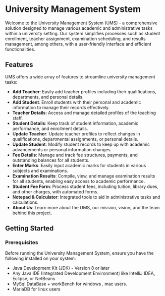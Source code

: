 # University Management System

Welcome to the University Management System (UMS) - a comprehensive solution designed to manage various academic and administrative tasks within a university setting. Our system simplifies processes such as student enrollment, teacher assignment, examination scheduling, and results management, among others, with a user-friendly interface and efficient functionalities.

## Features

UMS offers a wide array of features to streamline university management tasks:

- **Add Teacher**: Easily add teacher profiles including their qualifications, departments, and personal details.
- **Add Student**: Enroll students with their personal and academic information to manage their records effectively.
- **Teacher Details**: Access and manage detailed profiles of the teaching staff.
- **Student Details**: Keep track of student information, academic performance, and enrollment details.
- **Update Teacher**: Update teacher profiles to reflect changes in qualifications, departmental assignments, or personal details.
- **Update Student**: Modify student records to keep up with academic advancements or personal information changes.
- **Fee Details**: Manage and track fee structures, payments, and outstanding balances for all students.
- **Enter Marks**: Easily input academic marks for students in various subjects and examinations.
- **Examination Results**: Compile, view, and manage examination results for all students, enabling easy access to academic performance.
- **Student Fee Form**: Process student fees, including tuition, library dues, and other charges, with automated forms.
- **Notepad & Calculator**: Integrated tools to aid in administrative tasks and calculations.
- **About Us**: Learn more about the UMS, our mission, vision, and the team behind this project.

## Getting Started

### Prerequisites

Before running the University Management System, ensure you have the following installed on your system:

- Java Development Kit (JDK) - Version 8 or later
- Any Java IDE (Integrated Development Environment) like IntelliJ IDEA, Eclipse, or NetBeans
- MySql DataBase + workBench  for windows , mac users.
- MariaDB for linux users
